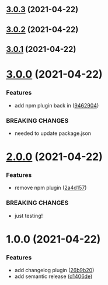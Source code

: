 ## [3.0.3](https://github.com/dictybase-playground/semantic-release-testing/compare/3.0.2...3.0.3) (2021-04-22)

## [3.0.2](https://github.com/dictybase-playground/semantic-release-testing/compare/3.0.1...3.0.2) (2021-04-22)

## [3.0.1](https://github.com/dictybase-playground/semantic-release-testing/compare/3.0.0...3.0.1) (2021-04-22)

# [3.0.0](https://github.com/dictybase-playground/semantic-release-testing/compare/2.0.0...3.0.0) (2021-04-22)


### Features

* add npm plugin back in ([9462904](https://github.com/dictybase-playground/semantic-release-testing/commit/9462904cda6fd41a00510438fe6867766e7ac1b2))


### BREAKING CHANGES

* needed to update package.json

# [2.0.0](https://github.com/dictybase-playground/semantic-release-testing/compare/1.0.0...2.0.0) (2021-04-22)


### Features

* remove npm plugin ([2a4d157](https://github.com/dictybase-playground/semantic-release-testing/commit/2a4d157b91ddf1f8abb90354b506331d8b4d5784))


### BREAKING CHANGES

* just testing!

# 1.0.0 (2021-04-22)


### Features

* add changelog plugin ([26b9b20](https://github.com/dictybase-playground/semantic-release-testing/commit/26b9b2041d96f7369494b2a09d25a1ff3c7c8b7a))
* add semantic release ([d1406de](https://github.com/dictybase-playground/semantic-release-testing/commit/d1406deb90fca3c93b0c08c54f12cc75fd6c5479))
